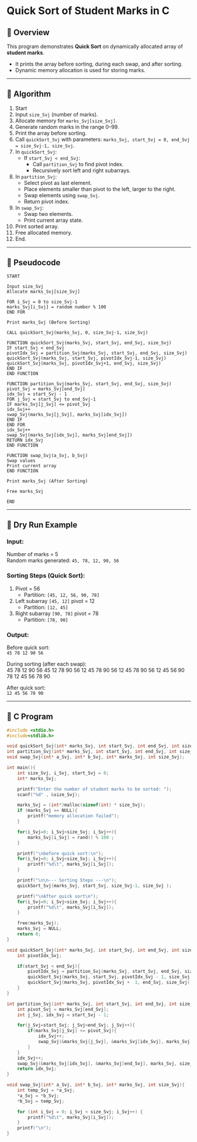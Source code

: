 # Quick Sort of Student Marks in C

## 📌 Overview

This program demonstrates **Quick Sort** on dynamically allocated array of **student marks**.  
- It prints the array before sorting, during each swap, and after sorting.  
- Dynamic memory allocation is used for storing marks.  


---

## 📌 Algorithm

1. Start  
2. Input `size_Svj` (number of marks).  
3. Allocate memory for `marks_Svj[size_Svj]`.  
4. Generate random marks in the range 0–99.  
5. Print the array before sorting.  
6. Call `quickSort_Svj` with parameters: `marks_Svj, start_Svj = 0, end_Svj = size_Svj-1, size_Svj`.  
7. In `quickSort_Svj`:
   - If `start_Svj < end_Svj`:
     - Call `partition_Svj` to find pivot index.  
     - Recursively sort left and right subarrays.  
8. In `partition_Svj`:
   - Select pivot as last element.  
   - Place elements smaller than pivot to the left, larger to the right.  
   - Swap elements using `swap_Svj`.  
   - Return pivot index.  
9. In `swap_Svj`:
   - Swap two elements.  
   - Print current array state.  
10. Print sorted array.  
11. Free allocated memory.  
12. End.

---

## 📌 Pseudocode
```
START

Input size_Svj
Allocate marks_Svj[size_Svj]

FOR i_Svj = 0 to size_Svj-1
marks_Svj[i_Svj] = random number % 100
END FOR

Print marks_Svj (Before Sorting)

CALL quickSort_Svj(marks_Svj, 0, size_Svj-1, size_Svj)

FUNCTION quickSort_Svj(marks_Svj, start_Svj, end_Svj, size_Svj)
IF start_Svj < end_Svj
pivotIdx_Svj = partition_Svj(marks_Svj, start_Svj, end_Svj, size_Svj)
quickSort_Svj(marks_Svj, start_Svj, pivotIdx_Svj-1, size_Svj)
quickSort_Svj(marks_Svj, pivotIdx_Svj+1, end_Svj, size_Svj)
END IF
END FUNCTION

FUNCTION partition_Svj(marks_Svj, start_Svj, end_Svj, size_Svj)
pivot_Svj = marks_Svj[end_Svj]
idx_Svj = start_Svj - 1
FOR j_Svj = start_Svj to end_Svj-1
IF marks_Svj[j_Svj] <= pivot_Svj
idx_Svj++
swap_Svj(marks_Svj[j_Svj], marks_Svj[idx_Svj])
END IF
END FOR
idx_Svj++
swap_Svj(marks_Svj[idx_Svj], marks_Svj[end_Svj])
RETURN idx_Svj
END FUNCTION

FUNCTION swap_Svj(a_Svj, b_Svj)
Swap values
Print current array
END FUNCTION

Print marks_Svj (After Sorting)

Free marks_Svj

END
```
---

## 📌 Dry Run Example

### Input:
Number of marks = 5  
Random marks generated: `45, 78, 12, 90, 56`

### Sorting Steps (Quick Sort):

1. Pivot = 56  
   - Partition: `[45, 12, 56, 90, 78]`  
2. Left subarray `[45, 12]` pivot = 12  
   - Partition: `[12, 45]`  
3. Right subarray `[90, 78]` pivot = 78  
   - Partition: `[78, 90]`  

### Output:

Before quick sort:  
`45 78 12 90 56`  

During sorting (after each swap):  
45 78 12 90 56
45 12 78 90 56
12 45 78 90 56
12 45 78 90 56
12 45 56 90 78
12 45 56 78 90



After quick sort:  
`12 45 56 78 90`

---

## 📌 C Program

```c
#include <stdio.h>
#include<stdlib.h>

void quickSort_Svj(int* marks_Svj, int start_Svj, int end_Svj, int size_Svj);
int partition_Svj(int* marks_Svj, int start_Svj, int end_Svj, int size_Svj);
void swap_Svj(int* a_Svj, int* b_Svj, int* marks_Svj, int size_Svj);

int main(){
    int size_Svj, i_Svj, start_Svj = 0;
    int* marks_Svj;

    printf("Enter the number of student marks to be sorted: ");
    scanf("%d" , &size_Svj);

    marks_Svj = (int*)malloc(sizeof(int) * size_Svj);
    if (marks_Svj == NULL){
        printf("memory allocation failed");
    }

    for(i_Svj=0; i_Svj<size_Svj; i_Svj++){
        marks_Svj[i_Svj] = rand() % 100 ;
    }

    printf("\nbefore quick sort:\n");
    for(i_Svj=0; i_Svj<size_Svj; i_Svj++){
        printf("%d\t", marks_Svj[i_Svj]);
    }

    printf("\n\n--- Sorting Steps ---\n");
    quickSort_Svj(marks_Svj, start_Svj, size_Svj-1, size_Svj );

    printf("\nAfter quick sort\n");
    for(i_Svj=0; i_Svj<size_Svj; i_Svj++){
        printf("%d\t", marks_Svj[i_Svj]);
    }

    free(marks_Svj);
    marks_Svj = NULL;
    return 0;
}

void quickSort_Svj(int* marks_Svj, int start_Svj, int end_Svj, int size_Svj){
    int pivotIdx_Svj;

    if(start_Svj < end_Svj){
        pivotIdx_Svj = partition_Svj(marks_Svj, start_Svj, end_Svj, size_Svj);
        quickSort_Svj(marks_Svj, start_Svj, pivotIdx_Svj - 1, size_Svj);
        quickSort_Svj(marks_Svj, pivotIdx_Svj +  1, end_Svj, size_Svj);
    }
}

int partition_Svj(int* marks_Svj, int start_Svj, int end_Svj, int size_Svj){
    int pivot_Svj = marks_Svj[end_Svj];
    int j_Svj, idx_Svj = start_Svj - 1;

    for(j_Svj=start_Svj; j_Svj<end_Svj; j_Svj++){
        if(marks_Svj[j_Svj] <= pivot_Svj){
            idx_Svj++;
            swap_Svj(&marks_Svj[j_Svj], &marks_Svj[idx_Svj], marks_Svj, size_Svj);
        }
    }
    idx_Svj++;
    swap_Svj(&marks_Svj[idx_Svj], &marks_Svj[end_Svj], marks_Svj, size_Svj);
    return idx_Svj;
}

void swap_Svj(int* a_Svj, int* b_Svj, int* marks_Svj, int size_Svj){
    int temp_Svj = *a_Svj;
    *a_Svj = *b_Svj;
    *b_Svj = temp_Svj;

    for (int i_Svj = 0; i_Svj < size_Svj; i_Svj++) {
        printf("%d\t", marks_Svj[i_Svj]);
    }
    printf("\n");
}
```